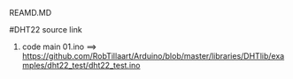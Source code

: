 REAMD.MD

#DHT22 source link 
1) code main 01.ino ==>  https://github.com/RobTillaart/Arduino/blob/master/libraries/DHTlib/examples/dht22_test/dht22_test.ino


